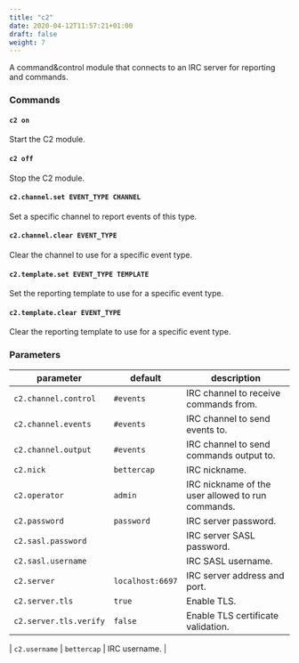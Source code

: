 ```yaml
---
title: "c2"
date: 2020-04-12T11:57:21+01:00
draft: false
weight: 7
---
```


A command&control module that connects to an IRC server for reporting and commands.

### Commands

#### `c2 on`

Start the C2 module.

#### `c2 off`

Stop the C2 module.       

#### `c2.channel.set EVENT_TYPE CHANNEL`

Set a specific channel to report events of this type.

#### `c2.channel.clear EVENT_TYPE`

Clear the channel to use for a specific event type.

#### `c2.template.set EVENT_TYPE TEMPLATE`

Set the reporting template to use for a specific event type.

#### `c2.template.clear EVENT_TYPE` 

Clear the reporting template to use for a specific event type.

### Parameters

| parameter | default | description |
|-----------|---------|-------------|
| `c2.channel.control` | `#events` | IRC channel to receive commands from. |
| `c2.channel.events` | `#events` | IRC channel to send events to. |
| `c2.channel.output` | `#events` | IRC channel to send commands output to. |
| `c2.nick` | `bettercap` | IRC nickname. |
| `c2.operator` | `admin` | IRC nickname of the user allowed to run commands. |
| `c2.password` | `password` | IRC server password. |
| `c2.sasl.password` |  | IRC server SASL password. |
| `c2.sasl.username` |  | IRC SASL username. |
| `c2.server` | `localhost:6697` | IRC server address and port. |
| `c2.server.tls` | `true` | Enable TLS. |
| `c2.server.tls.verify` | `false` | Enable TLS certificate validation. |docker run -it --privileged --net=host bettercap/bettercap -h

| `c2.username` | `bettercap` | IRC username. |

